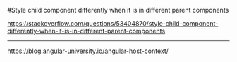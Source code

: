 #Style child component differently when it is in different parent components

https://stackoverflow.com/questions/53404870/style-child-component-differently-when-it-is-in-different-parent-components

---

https://blog.angular-university.io/angular-host-context/
